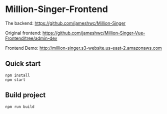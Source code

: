 # Million-Singer-Frontend

The backend: https://github.com/jameshwc/Million-Singer

Original frontend: https://github.com/jameshwc/Million-Singer-Vue-Frontend/tree/admin-dev

Frontend Demo: http://million-singer.s3-website.us-east-2.amazonaws.com

## Quick start

```
npm install
npm start
```

## Build project

```
npm run build
```

